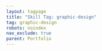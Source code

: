 ```yaml
---
layout: tagpage
title: "Skill Tag: graphic-design"
tag: graphic-design
robots: noindex
nav_exclude: true
parent: Portfolio
---
```

